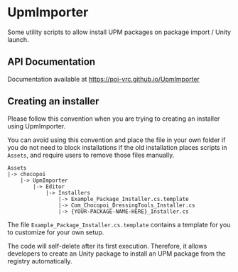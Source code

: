 # UpmImporter

Some utility scripts to allow install UPM packages on package import / Unity launch.

## API Documentation

Documentation available at https://poi-vrc.github.io/UpmImporter

## Creating an installer

Please follow this convention when you are trying to creating an installer using UpmImporter.

You can avoid using this convention and place the file in your own folder if you do not need to block
installations if the old installation places scripts in `Assets`, and require users to remove those
files manually.

```
Assets
|-> chocopoi
    |-> UpmImporter
        |-> Editor
            |-> Installers
                |-> Example_Package_Installer.cs.template
                |-> Com_Chocopoi_DressingTools_Installer.cs
                |-> {YOUR-PACKAGE-NAME-HERE}_Installer.cs
```

The file `Example_Package_Installer.cs.template` contains a template for you to customize for your own setup.

The code will self-delete after its first execution. Therefore, it allows developers to create an 
Unity package to install an UPM package from the registry automatically.